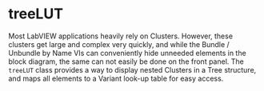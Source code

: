 # treeLUT

Most LabVIEW applications heavily rely on Clusters. However, these clusters get large and complex very quickly, and while the Bundle / Unbundle by Name VIs can conveniently hide unneeded elements in the block diagram, the same can not easily be done on the front panel. The `treeLUT` class provides a way to display nested Clusters in a Tree structure, and maps all elements to a Variant look-up table for easy access.

